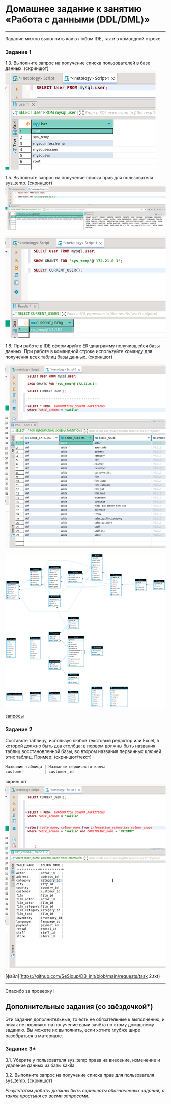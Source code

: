 # Домашнее задание к занятию «Работа с данными (DDL/DML)»
---

Задание можно выполнить как в любом IDE, так и в командной строке.

### Задание 1

1.3. Выполните запрос на получение списка пользователей в базе данных. (скриншот)
![скриншот](https://github.com/SeSloup/DB_init/blob/main/screens/01.png)


1.5. Выполните запрос на получение списка прав для пользователя sys_temp. (скриншот)
![скриншот](https://github.com/SeSloup/DB_init/blob/main/screens/02.png)

![скриншот](https://github.com/SeSloup/DB_init/blob/main/screens/03.png)

1.8. При работе в IDE сформируйте ER-диаграмму получившейся базы данных. При работе в командной строке используйте команду для получения всех таблиц базы данных. (скриншот)

![скриншот](https://github.com/SeSloup/DB_init/blob/main/screens/04.png)

![скриншот](https://github.com/SeSloup/DB_init/blob/main/requests/sakila.png)

[запросы](https://github.com/SeSloup/DB_init/tree/main/requests)


### Задание 2
Составьте таблицу, используя любой текстовый редактор или Excel, в которой должно быть два столбца: в первом должны быть названия таблиц восстановленной базы, во втором названия первичных ключей этих таблиц. Пример: (скриншот/текст)
```
Название таблицы | Название первичного ключа
customer         | customer_id
```

скриншот
![скриншот](https://github.com/SeSloup/DB_init/blob/main/screens/05.png)

[файл](https://github.com/SeSloup/DB_init/blob/main/requests/task 2.txt)

------------------------------------------------------------------------------------
Спасибо за проверку !



## Дополнительные задания (со звёздочкой*)
Эти задания дополнительные, то есть не обязательные к выполнению, и никак не повлияют на получение вами зачёта по этому домашнему заданию. Вы можете их выполнить, если хотите глубже шире разобраться в материале.

### Задание 3*
3.1. Уберите у пользователя sys_temp права на внесение, изменение и удаление данных из базы sakila.

3.2. Выполните запрос на получение списка прав для пользователя sys_temp. (скриншот)

*Результатом работы должны быть скриншоты обозначенных заданий, а также простыня со всеми запросами.*
